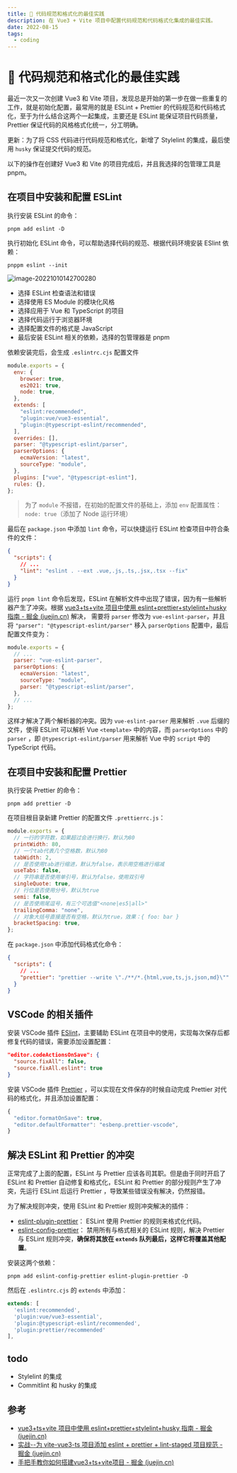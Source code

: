 ```yaml
---
title: 🍳 代码规范和格式化的最佳实践
description: 在 Vue3 + Vite 项目中配置代码规范和代码格式化集成的最佳实践。
date: 2022-08-15
tags:
  - coding
---
```


# 🍳 代码规范和格式化的最佳实践

最近一次又一次创建 Vue3 和 Vite 项目，发现总是开始的第一步在做一些重复的工作，就是初始化配置，最常用的就是 ESLint + Prettier 的代码规范和代码格式化，至于为什么结合这两个一起集成，主要还是 ESLint 能保证项目代码质量，Prettier 保证代码的风格格式化统一，分工明确。

更新：为了将 CSS 代码进行代码规范和格式化，新增了 Stylelint 的集成，最后使用 `husky` 保证提交代码的规范。

以下的操作在创建好 Vue3 和 Vite 的项目完成后，并且我选择的包管理工具是 pnpm。

## 在项目中安装和配置 ESLint

执行安装 ESLint 的命令：

```shell
pnpm add eslint -D
```

执行初始化 ESLint 命令，可以帮助选择代码的规范、根据代码环境安装 ESlint 依赖：

```shell
pnppm eslint --init
```

![image-20221010142700280](https://s2.loli.net/2022/10/10/hK1ntrNHLYxIda8.png)

- 选择 ESLint 检查语法和错误
- 选择使用 ES Module 的模块化风格
- 选择应用于 Vue 和 TypeScript 的项目
- 选择代码运行于浏览器环境
- 选择配置文件的格式是 JavaScript
- 最后安装 ESLint 相关的依赖，选择的包管理器是 pnpm

依赖安装完后，会生成 `.eslintrc.cjs` 配置文件

```js
module.exports = {
  env: {
    browser: true,
    es2021: true,
    node: true,
  },
  extends: [
    "eslint:recommended",
    "plugin:vue/vue3-essential",
    "plugin:@typescript-eslint/recommended",
  ],
  overrides: [],
  parser: "@typescript-eslint/parser",
  parserOptions: {
    ecmaVersion: "latest",
    sourceType: "module",
  },
  plugins: ["vue", "@typescript-eslint"],
  rules: {},
};
```

> 为了 `module` 不报错，在初始的配置文件的基础上，添加 `env` 配置属性：`node: true`（添加了 Node 运行环境）

最后在 `package.json` 中添加 `lint` 命令，可以快捷运行 ESLint 检查项目中符合条件的文件：

```json
{
  "scripts": {
    // ...
    "lint": "eslint . --ext .vue,.js,.ts,.jsx,.tsx --fix"
  }
}
```

运行 `pnpm lint` 命令后发现，ESLint 在解析文件中出现了错误，因为有一些解析器产生了冲突。根据 [vue3+ts+vite 项目中使用 eslint+prettier+stylelint+husky 指南 - 掘金 (juejin.cn)](https://juejin.cn/post/7118294114734440455) 解决， 需要将 `parser` 修改为 `vue-eslint-parser`，并且将 `"parser": "@typescript-eslint/parser"` 移入 `parserOptions` 配置中，最后配置文件变为：

```js
module.exports = {
  // ...
  parser: "vue-eslint-parser",
  parserOptions: {
    ecmaVersion: "latest",
    sourceType: "module",
    parser: "@typescript-eslint/parser",
  },
  // ...
};
```

这样才解决了两个解析器的冲突。因为 `vue-eslint-parser` 用来解析 `.vue` 后缀的文件，使得 ESLint 可以解析 Vue `<template>` 中的内容，而 `parserOptions` 中的 `parser` ，即 `@typescript-eslint/parser` 用来解析 Vue 中的 `script` 中的 TypeScript 代码。

## 在项目中安装和配置 Prettier

执行安装 Prettier 的命令：

```shell
pnpm add prettier -D
```

在项目根目录新建 Prettier 的配置文件 `.prettierrc.js`：

```js
module.exports = {
  // 一行的字符数，如果超过会进行换行，默认为80
  printWidth: 80,
  // 一个tab代表几个空格数，默认为80
  tabWidth: 2,
  // 是否使用tab进行缩进，默认为false，表示用空格进行缩减
  useTabs: false,
  // 字符串是否使用单引号，默认为false，使用双引号
  singleQuote: true,
  // 行位是否使用分号，默认为true
  semi: false,
  // 是否使用尾逗号，有三个可选值"<none|es5|all>"
  trailingComma: "none",
  // 对象大括号直接是否有空格，默认为true，效果：{ foo: bar }
  bracketSpacing: true,
};
```

在 `package.json` 中添加代码格式化命令：

```json
{
  "scripts": {
    // ...
    "prettier": "prettier --write \"./**/*.{html,vue,ts,js,json,md}\""
  }
}
```

## VSCode 的相关插件

安装 VSCode 插件 [ESlint](https://marketplace.visualstudio.com/items?itemName=dbaeumer.vscode-eslint)，主要辅助 ESLint 在项目中的使用，实现每次保存后都修复代码的错误，需要添加设置配置：

```json
"editor.codeActionsOnSave": {
  "source.fixAll": false,
  "source.fixAll.eslint": true
}
```

安装 VSCode 插件 [Prettier](https://marketplace.visualstudio.com/items?itemName=esbenp.prettier-vscode) ，可以实现在文件保存的时候自动完成 Prettier 对代码的格式化，并且添加设置配置：

```js
{
  "editor.formatOnSave": true,
  "editor.defaultFormatter": "esbenp.prettier-vscode",
}
```

## 解决 ESLint 和 Prettier 的冲突

正常完成了上面的配置，ESLint 与 Prettier 应该各司其职。但是由于同时开启了 ESLint 和 Prettier 自动修复和格式化，ESLint 和 Prettier 的部分规则产生了冲突，先运行 ESLint 后运行 Prettier ，导致某些错误没有解决，仍然报错。

为了解决规则冲突，使用 ESLint 和 Prettier 规则冲突解决的插件：

- [eslint-plugin-prettier](https://link.juejin.cn?target=https%3A%2F%2Fgithub.com%2Fprettier%2Feslint-plugin-prettier)： ESLint 使用 Prettier 的规则来格式化代码。
- [eslint-config-prettier](https://link.juejin.cn?target=https%3A%2F%2Fgithub.com%2Fprettier%2Feslint-config-prettier)： 禁用所有与格式相关的 ESLint 规则，解决 Prettier 与 ESLint 规则冲突，**确保将其放在 `extends` 队列最后，这样它将覆盖其他配置**。

安装这两个依赖：

```shell
pnpm add eslint-config-prettier eslint-plugin-prettier -D
```

然后在 `.eslintrc.cjs` 的 `extends` 中添加：

```js
extends: [
  'eslint:recommended',
  'plugin:vue/vue3-essential',
  'plugin:@typescript-eslint/recommended',
  'plugin:prettier/recommended'
],
```



## todo 

+ Stylelint 的集成
+ Commitlint 和 husky 的集成



## 参考

- [vue3+ts+vite 项目中使用 eslint+prettier+stylelint+husky 指南 - 掘金 (juejin.cn)](https://juejin.cn/post/7118294114734440455)
- [实战--为 vite-vue3-ts 项目添加 eslint + prettier + lint-staged 项目规范 - 掘金 (juejin.cn)](https://juejin.cn/post/7043702363156119565)
- [手把手教你如何搭建vue3+ts+vite项目 - 掘金 (juejin.cn)](https://juejin.cn/post/7120947327879086093)
